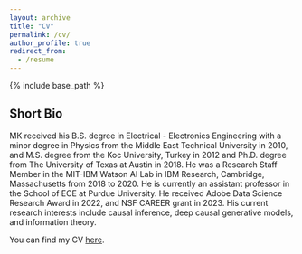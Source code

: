 ```yaml
---
layout: archive
title: "CV"
permalink: /cv/
author_profile: true
redirect_from:
  - /resume
---
```


{% include base_path %}

## Short Bio
MK received his B.S. degree in Electrical - Electronics Engineering with a minor degree in Physics from the Middle East Technical University in 2010, and M.S. degree from the Koc University, Turkey in 2012 and Ph.D. degree from The University of Texas at Austin in 2018. He was a Research Staff Member in the MIT-IBM Watson AI Lab in IBM Research, Cambridge, Massachusetts from 2018 to 2020. He is currently an assistant professor in the School of ECE at Purdue University. He received Adobe Data Science Research Award in 2022, and NSF CAREER grant in 2023. His current research interests include causal inference, deep causal generative models, and information theory.

You can find my CV [here](https://docs.google.com/viewer?url=https://github.com/mkocaoglu/mkocaoglu.github.io/raw/master/files/Kocaoglu_CV.pdf).
